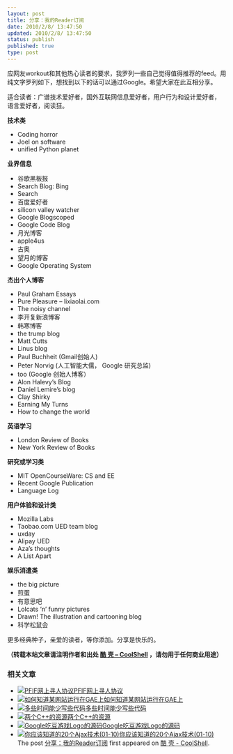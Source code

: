 ```yaml
---
layout: post
title: 分享：我的Reader订阅
date: 2010/2/8/ 13:47:50
updated: 2010/2/8/ 13:47:50
status: publish
published: true
type: post
---
```


应网友workout和其他热心读者的要求，我罗列一些自己觉得值得推荐的feed。用纯文字罗列如下，想找到以下的话可以通过Google。希望大家在此互相分享。


适合读者：广谱技术爱好者，国外互联网信息爱好者，用户行为和设计爱好者， 语言爱好者，阅读狂。


**技术类**


* Coding horror
* Joel on software
* unified Python planet


**业界信息**


* 谷歌黑板报
* Search Blog: Bing
* Search
* 百度爱好者
* silicon valley watcher
* Google Blogscoped
* Google Code Blog
* 月光博客
* apple4us
* 古奥
* 望月的博客
* Google Operating System


**杰出个人博客**


* Paul Graham Essays
* Pure Pleasure – lixiaolai.com
* The noisy channel
* 李开复新浪博客
* 韩寒博客
* the trump blog
* Matt Cutts
* Linus blog
* Paul Buchheit (Gmail创始人)
* Peter Norvig (人工智能大儒， Google 研究总监)
* too (Google 创始人博客）
* Alon Halevy’s Blog
* Daniel Lemire’s blog
* Clay Shirky
* Earning My Turns
* How to change the world



**英语学习**


* London Review of Books
* New York Review of Books


**研究或学习类**


* MIT OpenCourseWare: CS and EE
* Recent Google Publication
* Language Log


**用户体验和设计类**


* Mozilla Labs
* Taobao.com UED team blog
* uxday
* Alipay UED
* Aza’s thoughts
* A List Apart


**娱乐消遣类**


* the big picture
* 煎蛋
* 有意思吧
* Lolcats ‘n’ funny pictures
* Drawn! The illustration and cartooning blog
* 科学松鼠会


更多经典种子，亲爱的读者，等你添加。分享是快乐的。



**（转载本站文章请注明作者和出处 [酷 壳 – CoolShell](https://coolshell.cn/) ，请勿用于任何商业用途）**



### 相关文章

* [![PFIF网上寻人协议](https://coolshell.cn/wp-content/uploads/2013/04/Google-Person-Finder-150x150.png)](https://coolshell.cn/articles/9508.html)[PFIF网上寻人协议](https://coolshell.cn/articles/9508.html)
* [![如何知道某网站运行在GAE上](https://coolshell.cn/wp-content/plugins/wordpress-23-related-posts-plugin/static/thumbs/17.jpg)](https://coolshell.cn/articles/780.html)[如何知道某网站运行在GAE上](https://coolshell.cn/articles/780.html)
* [![多些时间能少写些代码](https://coolshell.cn/wp-content/plugins/wordpress-23-related-posts-plugin/static/thumbs/15.jpg)](https://coolshell.cn/articles/5686.html)[多些时间能少写些代码](https://coolshell.cn/articles/5686.html)
* [![两个C++的资源](https://coolshell.cn/wp-content/plugins/wordpress-23-related-posts-plugin/static/thumbs/6.jpg)](https://coolshell.cn/articles/2365.html)[两个C++的资源](https://coolshell.cn/articles/2365.html)
* [![Google吃豆游戏Logo的源码](https://coolshell.cn/wp-content/uploads/2010/05/google_pacman-150x150.jpg)](https://coolshell.cn/articles/2466.html)[Google吃豆游戏Logo的源码](https://coolshell.cn/articles/2466.html)
* [![你应该知道的20个Ajax技术(01-10)](https://coolshell.cn/wp-content/uploads/2009/03/1-150x150.png)](https://coolshell.cn/articles/7.html)[你应该知道的20个Ajax技术(01-10)](https://coolshell.cn/articles/7.html)
The post [分享：我的Reader订阅](https://coolshell.cn/articles/2105.html) first appeared on [酷 壳 - CoolShell](https://coolshell.cn).
